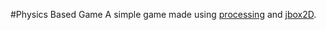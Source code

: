 #Physics Based Game
A simple game made using [processing] and [jbox2D].

[processing]:http//processing.org
[jbox2D]:http://www.jbox2d.org/